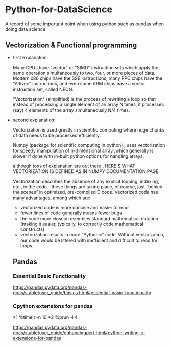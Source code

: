 # Python-for-DataScience
A record of some important point when using python such as pandas when doing data science
## Vectorization & Functional programming
* first explanation:

  Many CPUs have "vector" or "SIMD" instruction sets which apply the same operation simultaneously to two, four, or more pieces of data. Modern x86 chips have the SSE instructions, many PPC chips have the "Altivec" instructions, and even some ARM chips have a vector instruction set, called NEON.

  "Vectorization" (simplified) is the process of rewriting a loop so that instead of processing a single element of an array N times, it processes (say) 4 elements of the array simultaneously N/4 times.

* second explanation:

  Vectorization is used greatly in scientific computing where huge chunks of data needs to be processed efficiently.

  Numpy (package for scientific computing in python) , uses vectorization for speedy manipulation of n-dimensional array ,which generally is slower if done with in-built python options for handling arrays.

  although tons of explanation are out there , HERE'S WHAT VECTORIZATION IS DEFINED AS IN NUMPY DOCUMENTATION PAGE

  Vectorization describes the absence of any explicit looping, indexing, etc., in the code - these things are taking place, of course, just “behind the scenes” in optimized, pre-compiled C code. Vectorized code has many advantages, among which are:

  * vectorized code is more concise and easier to read
  * fewer lines of code generally means fewer bugs
  * the code more closely resembles standard mathematical notation (making it easier, typically, to correctly code mathematical constructs)
  * vectorization results in more “Pythonic” code. Without vectorization, our code would be littered with inefficient and difficult to read for loops.
  
  ## Pandas
  ### Essential Basic Functionality
    https://pandas.pydata.org/pandas-docs/stable/user_guide/basics.html#essential-basic-functionality
  ### Cpython extensions for pandas
  *1 %timeit -n 10
  *2 %prun -l 4
  
  https://pandas.pydata.org/pandas-docs/stable/user_guide/enhancingperf.html#cython-writing-c-extensions-for-pandas
